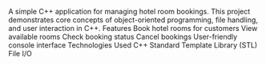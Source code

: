 A simple C++ application for managing hotel room bookings. This project demonstrates core concepts of object-oriented programming, file handling, and user interaction in C++.
Features
Book hotel rooms for customers
View available rooms
Check booking status
Cancel bookings
User-friendly console interface
Technologies Used
C++
Standard Template Library (STL)
File I/O
